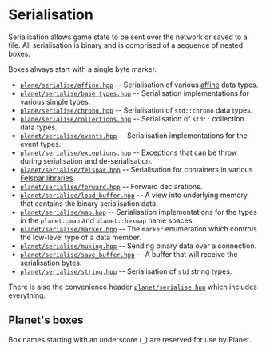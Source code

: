 # Serialisation

Serialisation allows game state to be sent over the network or saved to a file. All serialisation is binary and is comprised of a sequence of nested boxes.

Boxes always start with a single byte marker.

* [`plane/serialise/affine.hpp`](./affine.hpp) -- Serialisation of various [affine](../affine/) data types.
* [`planet/serialise/base_types.hpp`](./base_types.hpp) -- Serialisation implementations for various simple types.
* [`plane/serialise/chrono.hpp`](./chrono.hpp) -- Serialisation of `std::chrono` data types.
* [`plane/serialise/collections.hpp`](./collections.hpp) -- Serialisation of `std::` collection data types.
* [`planet/serialise/events.hpp`](./events.hpp) -- Serialisation implementations for the event types.
* [`planet/serialise/exceptions.hpp`](./exceptions.hpp) -- Exceptions that can be throw during serialisation and de-serialisation.
* [`planet/serialise/felspar.hpp`](./felspar.hpp) -- Serialisation for containers in various [Felspar libraries](https://felspar.com/).
* [`planet/serialise/forward.hpp`](./forward.hpp) -- Forward declarations.
* [`planet/serialise/load_buffer.hpp`](./load_buffer.hpp) -- A view into underlying memory that contains the binary serialisation data.
* [`planet/serialise/map.hpp`](./map.hpp) -- Serialisation implementations for the types in the `planet::map` and `planet::hexmap` name spaces.
* [`planet/serialise/marker.hpp`](./marker.hpp) -- The `marker` enumeration which controls the low-level type of a data member.
* [`planet/serialise/muxing.hpp`](./muxing.hpp) -- Sending binary data over a connection.
* [`planet/serialise/save_buffer.hpp`](./save_buffer.hpp) -- A buffer that will receive the serialisation bytes.
* [`planet/serialise/string.hpp`](./string.hpp) -- Serialisation of `std` string types.

There is also the convenience header [`planet/serialise.hpp`](../serialise.hpp) which includes everything.


## Planet's boxes

Box names starting with an underscore (`_`) are reserved for use by Planet.
